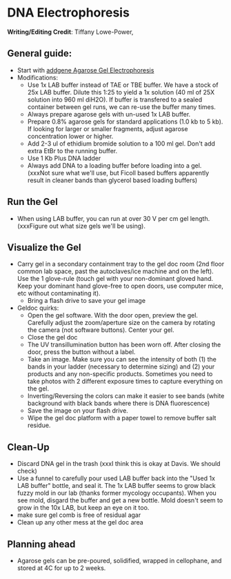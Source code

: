 # DNA Electrophoresis

**Writing/Editing Credit**: Tiffany Lowe-Power, 

## General guide:
* Start with [addgene Agarose Gel Electrophoresis](https://www.addgene.org/protocols/gel-electrophoresis/)
* Modifications:
    * Use 1x LAB buffer instead of TAE or TBE buffer. We have a stock of 25x LAB buffer.  Dilute this 1:25 to yield a 1x solution (40 ml of 25X solution into 960 ml diH2O).  If buffer is transfered to a sealed container between gel runs, we can re-use the buffer many times. 
    * Always prepare agarose gels with un-used 1x LAB buffer. 
    * Prepare 0.8% agarose gels for standard applications (1.0 kb to 5 kb). If looking for larger or smaller fragments, adjust agarose concentration lower or higher. 
    * Add 2-3 ul of ethidium bromide solution to a 100 ml gel. Don't add extra EtBr to the running buffer. 
    * Use 1 Kb Plus DNA ladder
    * Always add DNA to a loading buffer before loading into a gel. (xxxNot sure what we'll use, but Ficoll based buffers apparently result in cleaner bands than glycerol based loading buffers)


## Run the Gel
* When using LAB buffer, you can run at over 30 V per cm gel length. (xxxFigure out what size gels we'll be using). 

## Visualize the Gel
* Carry gel in a secondary containment tray to the gel doc room (2nd floor common lab space, past the autoclaves/ice machine and on the left).  Use the 1 glove-rule (touch gel with your non-dominant gloved hand.  Keep your dominant hand glove-free to open doors, use computer mice, etc without contaminating it). 
   * Bring a flash drive to save your gel image 
* Geldoc quirks:
   * Open the gel software. With the door open, preview the gel.  Carefully adjust the zoom/aperture size on the camera by rotating the camera (not software buttons).  Center your gel. 
   * Close the gel doc
   * The UV transillumination button has been worn off. After closing the door, press the button without a label.  
   * Take an image.  Make sure you can see the intensity of both (1) the bands in your ladder (necessary to determine sizing) and (2) your products and any non-specific products.  Sometimes you need to take photos with 2 different exposure times to capture everything on the gel. 
   * Inverting/Reversing the colors can make it easier to see bands (white background with black bands where there is DNA fluorescence)
   * Save the image on your flash drive.
   * Wipe the gel doc platform with a paper towel to remove buffer salt residue. 

## Clean-Up
* Discard DNA gel in the trash (xxxI think this is okay at Davis. We should check)
* Use a funnel to carefully pour used LAB buffer back into the "Used 1x LAB buffer" bottle, and seal it. The 1x LAB buffer seems to grow black fuzzy mold in our lab (thanks former mycology occupants). When you see mold, disgard the buffer and get a new bottle.  Mold doesn't seem to grow in the 10x LAB, but keep an eye on it too. 
* make sure gel comb is free of residual agar
* Clean up any other mess at the gel doc area

## Planning ahead
* Agarose gels can be pre-poured, solidified, wrapped in cellophane, and stored at 4C for up to 2 weeks. 
